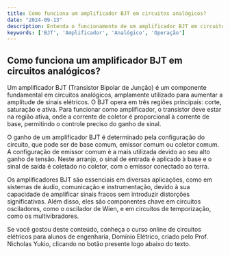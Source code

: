 ```yaml
---
title: Como funciona um amplificador BJT em circuitos analógicos?
date: "2024-09-13"
description: Entenda o funcionamento de um amplificador BJT em circuitos analógicos e sua importância em aplicações práticas.
keywords: ['BJT', 'Amplificador', 'Analógico', 'Operação']
---
```


## Como funciona um amplificador BJT em circuitos analógicos?

Um amplificador BJT (Transistor Bipolar de Junção) é um componente fundamental em circuitos analógicos, amplamente utilizado para aumentar a amplitude de sinais elétricos. O BJT opera em três regiões principais: corte, saturação e ativa. Para funcionar como amplificador, o transistor deve estar na região ativa, onde a corrente de coletor é proporcional à corrente de base, permitindo o controle preciso do ganho de sinal.

O ganho de um amplificador BJT é determinado pela configuração do circuito, que pode ser de base comum, emissor comum ou coletor comum. A configuração de emissor comum é a mais utilizada devido ao seu alto ganho de tensão. Neste arranjo, o sinal de entrada é aplicado à base e o sinal de saída é coletado no coletor, com o emissor conectado ao terra.

Os amplificadores BJT são essenciais em diversas aplicações, como em sistemas de áudio, comunicação e instrumentação, devido à sua capacidade de amplificar sinais fracos sem introduzir distorções significativas. Além disso, eles são componentes chave em circuitos osciladores, como o oscilador de Wien, e em circuitos de temporização, como os multivibradores.

Se você gostou deste conteúdo, conheça o curso online de circuitos elétricos para alunos de engenharia, Domínio Elétrico, criado pelo Prof. Nicholas Yukio, clicando no botão presente logo abaixo do texto.